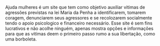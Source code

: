 Ajuda mulheres é um site que tem como objetivo auxiliar vitimas de agressões previstas na lei Maria da Penha a identificarem, tomarem coragem, denunciarem seus agressores e se recolozarem socialmente tendo o apoio psicologico e financeiro necessário. Esse site é sem fins lucrativos e não acolhe ninguém, apenas mostra opções e informações para que as vitímas deem o primeiro passo rumo a sua libertação, como uma borboleta.
